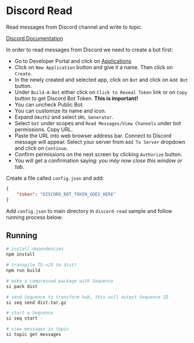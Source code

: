 # Discord Read

Read messages from Discord channel and write to topic.

[Discord Documentation](https://discord.js.org/#/docs/discord.js/stable/general/welcome)

In order to read messages from Discord we need to create a bot first:

* Go to Developer Portal and click on [Applications](https://discord.com/developers/applications)
* Click on `New Application` button and give it a name. Then click on `Create`.
* In the newly created and selected app, click on `Bot` and click on `Add Bot` button.
* Under `Build-A-Bot` either click on `Click to Reveal Token` link or on `Copy` button to get Discord Bot Token. **This is important!**
* You can uncheck Public Bot.
* You can customize its name and icon.
* Expand `OAuth2` and select `URL Generator`.
* Select `bot` under scopes and `Read Messages/View Channels` under bot permissions. Copy URL.
* Paste the URL into web browser address bar. Connect to Discord message will appear. Select your server from `Add To Server` dropdown and click on `Continue`.
* Confirm permissions on the next screen by clicking `Authorize` button.
* You will get a confirmation saying: *you may now close this window or tab*.

Create a file called `config.json` and add:

```json
{
    "token": "DISCORD_BOT_TOKEN_GOES_HERE"
} 
```

Add `config.json` to main directory in `discord-read` sample and follow running process below:

## Running

```bash
# install dependencies
npm install

# transpile TS->JS to dist/
npm run build

# make a compressed package with Sequence
si pack dist

# send Sequence to transform hub, this will output Sequence ID
si seq send dist.tar.gz

# start a Sequence
si seq start -

# view messages in topic
si topic get messages
```
